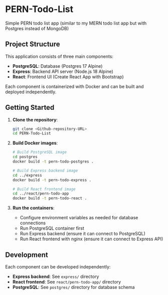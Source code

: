 # PERN-Todo-List
Simple PERN todo list app (similar to my MERN todo list app but with Postgres instead of MongoDB)

## Project Structure

This application consists of three main components:
- **PostgreSQL**: Database (Postgres 17 Alpine)
- **Express**: Backend API server (Node.js 18 Alpine)
- **React**: Frontend UI (Create React App with Bootstrap)

Each component is containerized with Docker and can be built and deployed independently.

## Getting Started

1. **Clone the repository**:
   ```bash
   git clone <Github-repository-URL>
   cd PERN-Todo-List
   ```

2. **Build Docker images**:
   ```bash
   # Build PostgreSQL image
   cd postgres
   docker build -t pern-todo-postgres .

   # Build Express backend image
   cd ../express
   docker build -t pern-todo-express .

   # Build React frontend image
   cd ../react/pern-todo-app
   docker build -t pern-todo-react .
   ```

3. **Run the containers**:
   - Configure environment variables as needed for database connections
   - Run PostgreSQL container first
   - Run Express backend (ensure it can connect to PostgreSQL)
   - Run React frontend with nginx (ensure it can connect to Express API)

## Development

Each component can be developed independently:

- **Express backend**: See `express/` directory
- **React frontend**: See `react/pern-todo-app/` directory
- **PostgreSQL**: See `postgres/` directory for database schema
